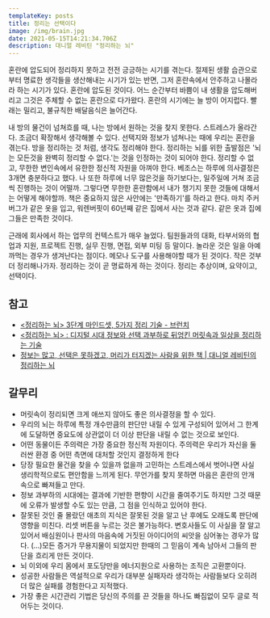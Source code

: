 ```yaml
---
templateKey: posts
title: 정리는 선택이다
image: /img/brain.jpg
date: 2021-05-15T14:21:34.706Z
description: 대니얼 레비틴 "정리하는 뇌"
---
```



혼란에 압도되어 정리하지 못하고 전전 긍긍하는 시기를 겪는다. 절제된 생활 습관으로부터 명료한 생각들을 생산해내는 시기가 있는 반면, 그저 혼란속에서 안주하고 나몰라라 하는 시기가 있다. 혼란에 압도된 것이다. 어느 순간부터 바쁨이 내 생활을 압도해버리고 그것은 주체할 수 없는 혼란으로 다가왔다. 혼란의 시기에는 늘 방이 어지럽다. 빨래는 밀리고, 불규칙한 배달음식은 늘어간다.

내 방의 물건이 넘쳐흐를 때, 나는 방에서 원하는 것을 찾지 못한다. 스트레스가 올라간다. 조금더 확장해서 생각해볼 수 있다. 선택지와 정보가 넘쳐나는 때에 우리는 혼란을 겪는다. 방을 정리하는 것 처럼, 생각도 정리해야 한다. 정리하는 뇌를 위한 출발점은 '뇌는 모든것을 완벽히 정리할 수 없다.'는 것을 인정하는 것이 되어야 한다. 정리할 수 없고, 무한한 변인속에서 유한한 정신적 자원을 아껴야 한다. 베조스는 하루에 의사결정은 3개면 충분하다고 했다. 나 또한 하루에 너무 많은것을 하기보다는, 일주일에 거쳐 조금씩 진행하는 것이 어떨까. 그렇다면 무한한 혼란함에서 내가 챙기지 못한 것들에 대해서는 어떻게 해야할까. 책은 중요하지 않은 사안에는 '만족하기'를 하라고 한다. 마치 주커버그가 같은 옷을 입고, 워렌버핏이 60년째 같은 집에서 사는 것과 같다. 같은 옷과 집에 그들은 만족한 것이다.

근래에 회사에서 하는 업무의 컨텍스트가 매우 늘었다. 팀원들과의 대화, 타부서와의 협업과 지원, 프로젝트 진행, 실무 진행, 면접, 외부 미팅 등 말이다. 놀라운 것은 일을 아예 까먹는 경우가 생겨난다는 점이다. 메모나 도구를 사용해야할 때가 된 것이다. 작은 것부더 정리해나가자. 정리하는 것이 곧 명료하게 하는 것이다. 정리는 추상이며, 요약이고, 선택이다.

## 참고

* [<정리하는 뇌> 3단계 마인드셋, 5가지 정리 기술 - 브런치](https://brunch.co.kr/@cdo/10)
* [<정리하는 뇌> : 디지털 시대 정보와 선택 과부하로 뒤엉킨 머릿속과 일상을 정리하는 기술](https://m.blog.naver.com/PostView.nhn?blogId=yole_one&logNo=220439842463&proxyReferer=https:%2F%2Fwww.google.com%2F)
* [정보는 많고, 선택은 못하겠고, 머리가 터지겠는 사람을 위한 책 | 대니얼 레비틴의 정리하는 뇌](https://www.youtube.com/watch?v=KaBLjUp8Gn4)

## 갈무리

* 머릿속이 정리되면 크게 애쓰지 않아도 좋은 의사결정을 할 수 있다.
* 우리의 뇌는 하루에 특정 개수만큼의 판단만 내릴 수 있게 구성되어 있어서 그 한계에 도달하면 중요도에 상관없이 더 이상 판단을 내릴 수 없는 것으로 보인다.
* 어떤 동물이든 주의력은 가장 중요한 정신적 자원이다. 주의력은 우리가 자신을 둘러싼 환경 중 어떤 측면에 대처할 것인지 결정하게 한다
* 당장 필요한 물건을 찾을 수 있을까 없을까 고민하는 스트레스에서 벗어나면 사실 생리학적으로도 편안함을 느끼게 된다. 무언가를 찾지 못하면 마음은 혼란의 안개 속으로 빠져들고 만다.
* 정보 과부하의 시대에는 결과에 기반한 편향이 시간을 줄여주기도 하지만 그것 때문에 오류가 발생할 수도 있는 만큼, 그 점을 인식하고 있어야 한다.
* 잘못된 것인 줄 몰랐던 애초의 지식은 잘못된 것을 알고 난 후에도 오래도록 판단에 영향을 미친다. 리셋 버튼을 누르는 것은 불가능하다. 변호사들도 이 사실을 잘 알고 있어서 배심원이나 판사의 마음속에 거짓된 아이디어의 씨앗을 심어놓는 경우가 많다. (...)모든 증거가 무용지물이 되었지만 한때의 그 믿음이 계속 남아서 그들의 판단을 흐리게 만든 것이다.
* 뇌 이외에 우리 몸에서 포도당만을 에너지원으로 사용하는 조직은 고환뿐이다.
* 성공한 사람들은 역설적으로 우리가 대부분 실패자라 생각하는 사람들보다 오히려 더 많은 실패를 경험한다고 지적했다.
* 가장 좋은 시간관리 기법은 당신의 주의를 끈 것들을 하나도 빠짐없이 모두 글로 적어두는 것이다.